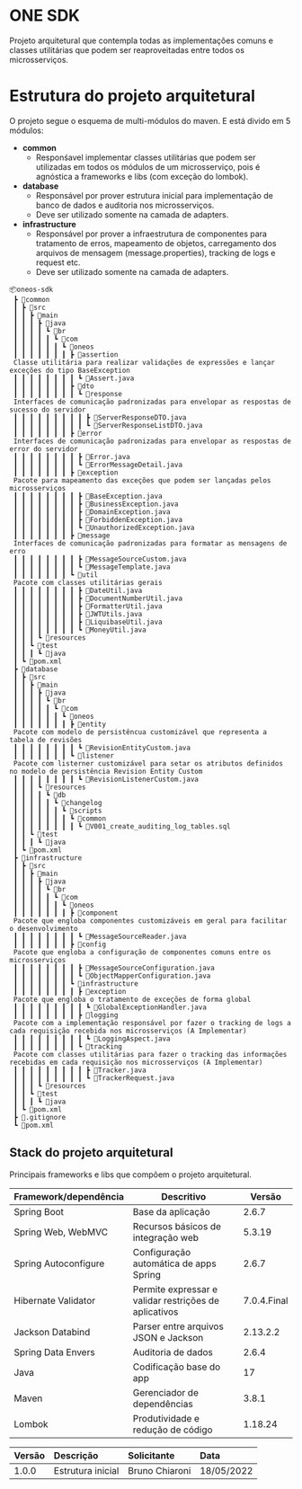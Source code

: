 # ONE SDK

Projeto arquitetural que contempla todas as implementações comuns e classes utilitárias que podem ser reaproveitadas entre todos os microsserviços.

# Estrutura do projeto arquitetural

O projeto segue o esquema de multi-módulos do maven. E está divido em 5 módulos:

- **common**
    - Responśavel implementar classes utilitárias que podem ser utilizadas em todos os módulos de um microsserviço, pois é agnóstica a frameworks e libs (com exceção do lombok).
- **database**
    - Responsável por prover estrutura inicial para implementação de banco de dados e auditoria nos microsserviços.
    - Deve ser utilizado somente na camada de adapters.
- **infrastructure**
    - Responsável por prover a infraestrutura de componentes para tratamento de erros, mapeamento de objetos, carregamento dos arquivos de mensagem (message.properties), tracking de logs e request etc.
    - Deve ser utilizado somente na camada de adapters.
```
📦oneos-sdk
 ┣ 📂common
 ┃ ┣ 📂src
 ┃ ┃ ┣ 📂main
 ┃ ┃ ┃ ┣ 📂java
 ┃ ┃ ┃ ┃ ┗ 📂br
 ┃ ┃ ┃ ┃ ┃ ┗ 📂com
 ┃ ┃ ┃ ┃ ┃ ┃ ┗ 📂oneos
 ┃ ┃ ┃ ┃ ┃ ┃ ┃ ┣ 📂assertion
 Classe utilitária para realizar validações de expressões e lançar exceções do tipo BaseException
 ┃ ┃ ┃ ┃ ┃ ┃ ┃ ┃ ┗ 📜Assert.java
 ┃ ┃ ┃ ┃ ┃ ┃ ┃ ┣ 📂dto
 ┃ ┃ ┃ ┃ ┃ ┃ ┃ ┃ ┗ 📂response
 Interfaces de comunicação padronizadas para envelopar as respostas de sucesso do servidor
 ┃ ┃ ┃ ┃ ┃ ┃ ┃ ┃ ┃ ┣ 📜ServerResponseDTO.java
 ┃ ┃ ┃ ┃ ┃ ┃ ┃ ┃ ┃ ┗ 📜ServerResponseListDTO.java
 ┃ ┃ ┃ ┃ ┃ ┃ ┃ ┣ 📂error
 Interfaces de comunicação padronizadas para envelopar as respostas de error do servidor
 ┃ ┃ ┃ ┃ ┃ ┃ ┃ ┃ ┣ 📜Error.java
 ┃ ┃ ┃ ┃ ┃ ┃ ┃ ┃ ┗ 📜ErrorMessageDetail.java
 ┃ ┃ ┃ ┃ ┃ ┃ ┃ ┣ 📂exception
 Pacote para mapeamento das exceções que podem ser lançadas pelos microsserviços
 ┃ ┃ ┃ ┃ ┃ ┃ ┃ ┃ ┣ 📜BaseException.java
 ┃ ┃ ┃ ┃ ┃ ┃ ┃ ┃ ┣ 📜BusinessException.java
 ┃ ┃ ┃ ┃ ┃ ┃ ┃ ┃ ┣ 📜DomainException.java
 ┃ ┃ ┃ ┃ ┃ ┃ ┃ ┃ ┣ 📜ForbiddenException.java
 ┃ ┃ ┃ ┃ ┃ ┃ ┃ ┃ ┗ 📜UnauthorizedException.java
 ┃ ┃ ┃ ┃ ┃ ┃ ┃ ┣ 📂message
 Interfaces de comunicação padronizadas para formatar as mensagens de erro
 ┃ ┃ ┃ ┃ ┃ ┃ ┃ ┃ ┣ 📜MessageSourceCustom.java
 ┃ ┃ ┃ ┃ ┃ ┃ ┃ ┃ ┗ 📜MessageTemplate.java
 ┃ ┃ ┃ ┃ ┃ ┃ ┃ ┗ 📂util
 Pacote com classes utilitárias gerais
 ┃ ┃ ┃ ┃ ┃ ┃ ┃ ┃ ┣ 📜DateUtil.java
 ┃ ┃ ┃ ┃ ┃ ┃ ┃ ┃ ┣ 📜DocumentNumberUtil.java
 ┃ ┃ ┃ ┃ ┃ ┃ ┃ ┃ ┣ 📜FormatterUtil.java
 ┃ ┃ ┃ ┃ ┃ ┃ ┃ ┃ ┣ 📜JWTUtils.java
 ┃ ┃ ┃ ┃ ┃ ┃ ┃ ┃ ┣ 📜LiquibaseUtil.java
 ┃ ┃ ┃ ┃ ┃ ┃ ┃ ┃ ┗ 📜MoneyUtil.java
 ┃ ┃ ┃ ┗ 📂resources
 ┃ ┃ ┗ 📂test
 ┃ ┃ ┃ ┗ 📂java
 ┃ ┗ 📜pom.xml
 ┣ 📂database
 ┃ ┣ 📂src
 ┃ ┃ ┣ 📂main
 ┃ ┃ ┃ ┣ 📂java
 ┃ ┃ ┃ ┃ ┗ 📂br
 ┃ ┃ ┃ ┃ ┃ ┗ 📂com
 ┃ ┃ ┃ ┃ ┃ ┃ ┗ 📂oneos
 ┃ ┃ ┃ ┃ ┃ ┃ ┃ ┣ 📂entity
 Pacote com modelo de persistêncua customizável que representa a tabela de revisões
 ┃ ┃ ┃ ┃ ┃ ┃ ┃ ┃ ┗ 📜RevisionEntityCustom.java
 ┃ ┃ ┃ ┃ ┃ ┃ ┃ ┗ 📂listener
 Pacote com listerner customizável para setar os atributos definidos no modelo de persistência Revision Entity Custom
 ┃ ┃ ┃ ┃ ┃ ┃ ┃ ┃ ┗ 📜RevisionListenerCustom.java
 ┃ ┃ ┃ ┗ 📂resources
 ┃ ┃ ┃ ┃ ┗ 📂db
 ┃ ┃ ┃ ┃ ┃ ┗ 📂changelog
 ┃ ┃ ┃ ┃ ┃ ┃ ┗ 📂scripts
 ┃ ┃ ┃ ┃ ┃ ┃ ┃ ┗ 📂common
 ┃ ┃ ┃ ┃ ┃ ┃ ┃ ┃ ┗ 📜V001_create_auditing_log_tables.sql
 ┃ ┃ ┗ 📂test
 ┃ ┃ ┃ ┗ 📂java
 ┃ ┗ 📜pom.xml
 ┣ 📂infrastructure
 ┃ ┣ 📂src
 ┃ ┃ ┣ 📂main
 ┃ ┃ ┃ ┣ 📂java
 ┃ ┃ ┃ ┃ ┗ 📂br
 ┃ ┃ ┃ ┃ ┃ ┗ 📂com
 ┃ ┃ ┃ ┃ ┃ ┃ ┗ 📂oneos
 ┃ ┃ ┃ ┃ ┃ ┃ ┃ ┣ 📂component
 Pacote que engloba componentes customizáveis em geral para facilitar o desenvolvimento
 ┃ ┃ ┃ ┃ ┃ ┃ ┃ ┃ ┗ 📜MessageSourceReader.java
 ┃ ┃ ┃ ┃ ┃ ┃ ┃ ┣ 📂config
 Pacote que engloba a configuração de componentes comuns entre os microsserviços
 ┃ ┃ ┃ ┃ ┃ ┃ ┃ ┃ ┣ 📜MessageSourceConfiguration.java
 ┃ ┃ ┃ ┃ ┃ ┃ ┃ ┃ ┗ 📜ObjectMapperConfiguration.java
 ┃ ┃ ┃ ┃ ┃ ┃ ┃ ┗ 📂infrastructure
 ┃ ┃ ┃ ┃ ┃ ┃ ┃ ┃ ┣ 📂exception
 Pacote que engloba o tratamento de exceções de forma global
 ┃ ┃ ┃ ┃ ┃ ┃ ┃ ┃ ┃ ┗ 📜GlobalExceptionHandler.java
 ┃ ┃ ┃ ┃ ┃ ┃ ┃ ┃ ┣ 📂logging
 Pacote com a implementação responsável por fazer o tracking de logs a cada requisição recebida nos microsserviços (A Implementar)
 ┃ ┃ ┃ ┃ ┃ ┃ ┃ ┃ ┃ ┗ 📜LoggingAspect.java
 ┃ ┃ ┃ ┃ ┃ ┃ ┃ ┃ ┗ 📂tracking
 Pacote com classes utilitárias para fazer o tracking das informações recebidas em cada requisição nos microsserviços (A Implementar)
 ┃ ┃ ┃ ┃ ┃ ┃ ┃ ┃ ┃ ┣ 📜Tracker.java
 ┃ ┃ ┃ ┃ ┃ ┃ ┃ ┃ ┃ ┗ 📜TrackerRequest.java
 ┃ ┃ ┃ ┗ 📂resources
 ┃ ┃ ┗ 📂test
 ┃ ┃ ┃ ┗ 📂java
 ┃ ┗ 📜pom.xml
 ┣ 📜.gitignore
 ┗ 📜pom.xml
 ```

## Stack do projeto arquitetural

Principais frameworks e libs que compõem o projeto arquitetural.

| Framework/dependência   | Descritivo                                             | Versão      |
|-------------------------|--------------------------------------------------------|-------------|
| Spring Boot             | Base da aplicação                                      | 2.6.7       |
| Spring Web, WebMVC      | Recursos básicos de integração  web                    | 5.3.19      |
| Spring Autoconfigure    | Configuração automática de apps Spring                 | 2.6.7       |
| Hibernate Validator     | Permite expressar e validar restrições de aplicativos  | 7.0.4.Final |
| Jackson Databind        | Parser entre arquivos JSON e Jackson                   | 2.13.2.2    |
| Spring Data Envers      | Auditoria de dados                                     | 2.6.4       |
| Java                    | Codificação base do app                                | 17          |
| Maven                   | Gerenciador de dependências                            | 3.8.1       |
| Lombok                  | Produtividade e redução de código                      | 1.18.24     |

| Versão | Descrição           | Solicitante                  | Data         |
|:-------|:--------------------|:-----------------------------|:-------------|
| 1.0.0  | Estrutura inicial   | Bruno Chiaroni               | 18/05/2022   |